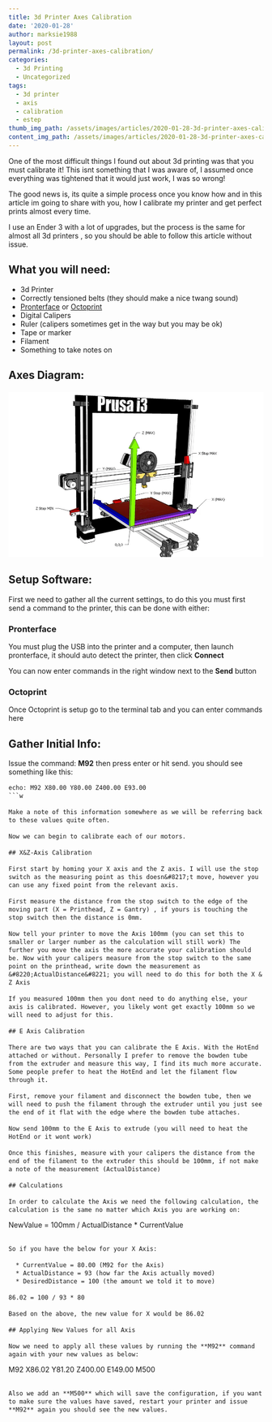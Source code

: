 ```yaml
---
title: 3d Printer Axes Calibration
date: '2020-01-28'
author: marksie1988
layout: post
permalink: /3d-printer-axes-calibration/
categories:
  - 3d Printing
  - Uncategorized
tags:
  - 3d printer
  - axis
  - calibration
  - estep
thumb_img_path: /assets/images/articles/2020-01-28-3d-printer-axes-calibration.jpg
content_img_path: /assets/images/articles/2020-01-28-3d-printer-axes-calibration.jpgw
---
```

One of the most difficult things I found out about 3d printing was that you must calibrate it! This isnt something that I was aware of, I assumed once everything was tightened that it would just work, I was so wrong!

The good news is, its quite a simple process once you know how and in this article im going to share with you, how I calibrate my printer and get perfect prints almost every time.

I use an Ender 3 with a lot of upgrades, but the process is the same for almost all 3d printers , so you should be able to follow this article without issue.

## What you will need:

  * 3d Printer
  * Correctly tensioned belts (they should make a nice twang sound)
  * [Pronterface](https://www.pronterface.com/) or [Octoprint](https://octoprint.org/)
  * Digital Calipers
  * Ruler (calipers sometimes get in the way but you may be ok)
  * Tape or marker
  * Filament
  * Something to take notes on

## Axes Diagram:<figure class="wp-block-image size-large">

![3d printer axes Source: StackExchange.com](/assets/images/articles/2020-01-28-3d-printer-axes-diagram.png)

## Setup Software:

First we need to gather all the current settings, to do this you must first send a command to the printer, this can be done with either:

### Pronterface

You must plug the USB into the printer and a computer, then launch pronterface, it should auto detect the printer, then click **Connect**

You can now enter commands in the right window next to the **Send** button

### Octoprint

Once Octoprint is setup go to the terminal tab and you can enter commands here

## Gather Initial Info:

Issue the command: **M92** then press enter or hit send. you should see something like this:

```
echo: M92 X80.00 Y80.00 Z400.00 E93.00
```w

Make a note of this information somewhere as we will be referring back to these values quite often.

Now we can begin to calibrate each of our motors.

## X&Z-Axis Calibration

First start by homing your X axis and the Z axis. I will use the stop switch as the measuring point as this doesn&#8217;t move, however you can use any fixed point from the relevant axis.

First measure the distance from the stop switch to the edge of the moving part (X = Printhead, Z = Gantry) , if yours is touching the stop switch then the distance is 0mm.

Now tell your printer to move the Axis 100mm (you can set this to smaller or larger number as the calculation will still work) The further you move the axis the more accurate your calibration should be. Now with your calipers measure from the stop switch to the same point on the printhead, write down the measurement as &#8220;ActualDistance&#8221; you will need to do this for both the X & Z Axis

If you measured 100mm then you dont need to do anything else, your axis is calibrated. However, you likely wont get exactly 100mm so we will need to adjust for this.

## E Axis Calibration

There are two ways that you can calibrate the E Axis. With the HotEnd attached or without. Personally I prefer to remove the bowden tube from the extruder and measure this way, I find its much more accurate. Some people prefer to heat the HotEnd and let the filament flow through it.

First, remove your filament and disconnect the bowden tube, then we will need to push the filament through the extruder until you just see the end of it flat with the edge where the bowden tube attaches.

Now send 100mm to the E Axis to extrude (you will need to heat the HotEnd or it wont work)

Once this finishes, measure with your calipers the distance from the end of the filament to the extruder this should be 100mm, if not make a note of the measurement (ActualDistance)

## Calculations

In order to calculate the Axis we need the following calculation, the calculation is the same no matter which Axis you are working on:

```
NewValue = 100mm / ActualDistance * CurrentValue
```

So if you have the below for your X Axis:

  * CurrentValue = 80.00 (M92 for the Axis)
  * ActualDistance = 93 (how far the Axis actually moved)
  * DesiredDistance = 100 (the amount we told it to move)

86.02 = 100 / 93 * 80

Based on the above, the new value for X would be 86.02

## Applying New Values for all Axis

Now we need to apply all these values by running the **M92** command again with your new values as below:

```
M92 X86.02 Y81.20 Z400.00 E149.00
M500
```

Also we add an **M500** which will save the configuration, if you want to make sure the values have saved, restart your printer and issue **M92** again you should see the new values.
